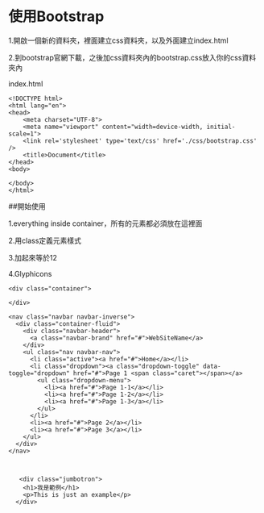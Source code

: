 # 使用Bootstrap

1.開啟一個新的資料夾，裡面建立css資料夾，以及外面建立index.html


2.到bootstrap官網下載，之後加css資料夾內的bootstrap.css放入你的css資料夾內

index.html
```
<!DOCTYPE html>
<html lang="en">
<head>
	<meta charset="UTF-8">
	<meta name="viewport" content="width=device-width, initial-scale=1">
	<link rel='stylesheet' type='text/css' href='./css/bootstrap.css' />
	<title>Document</title>
</head>
<body>

</body>
</html>
```
##開始使用

1.everything inside container，所有的元素都必須放在這裡面

2.用class定義元素樣式

3.加起來等於12

4.Glyphicons
```
<div class="container">

</div>
```

```
<nav class="navbar navbar-inverse">
  <div class="container-fluid">
    <div class="navbar-header">
      <a class="navbar-brand" href="#">WebSiteName</a>
    </div>
    <ul class="nav navbar-nav">
      <li class="active"><a href="#">Home</a></li>
      <li class="dropdown"><a class="dropdown-toggle" data-toggle="dropdown" href="#">Page 1 <span class="caret"></span></a>
        <ul class="dropdown-menu">
          <li><a href="#">Page 1-1</a></li>
          <li><a href="#">Page 1-2</a></li>
          <li><a href="#">Page 1-3</a></li>
        </ul>
      </li>
      <li><a href="#">Page 2</a></li>
      <li><a href="#">Page 3</a></li>
    </ul>
  </div>
</nav>
```

```


   <div class="jumbotron">
    <h1>我是範例</h1>      
    <p>This is just an example</p>
  </div>
```